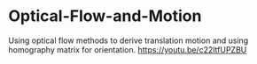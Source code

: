 # Optical-Flow-and-Motion
Using optical flow methods to derive translation motion and using homography matrix for orientation.
https://youtu.be/c22ltfUPZBU
